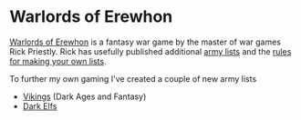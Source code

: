 # Warlords of Erewhon
[Warlords of Erewhon](https://us.warlordgames.com/collections/rules-books/warlords-of-erehwon) is a fantasy war game by the master of war games Rick Priestly. Rick has usefully published additional [army lists](https://thisgaminglife.uk/2019/03/27/army-lists/) and the [rules for making your own lists](https://thisgaminglife.uk/2019/04/07/rules-updates-and-errata/).

To further my own gaming I've created a couple of new army lists

* [Vikings](https://thisgaminglife.uk/tag/vikings/) (Dark Ages and Fantasy)
* [Dark Elfs](DarkElfArmyList.md)